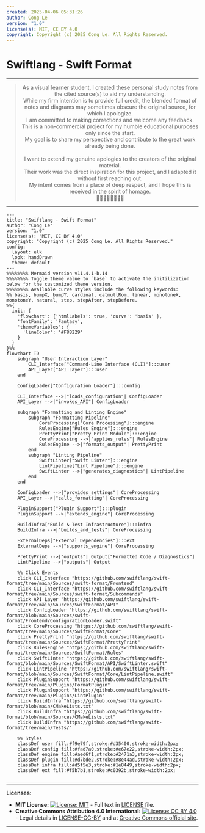 ```yaml
---
created: 2025-04-06 05:31:26
author: Cong Le
version: "1.0"
license(s): MIT, CC BY 4.0
copyright: Copyright (c) 2025 Cong Le. All Rights Reserved.
---
```




# Swiftlang - Swift Format

---

<div align="center">
  <blockquote>
  As a visual learner student, I created these personal study notes from the cited source(s) to aid my understanding.<br/>
  While my firm intention is to provide full credit, the blended format of notes and diagrams may sometimes obscure the original source, for which I apologize.<br/>
  I am committed to making corrections and welcome any feedback.<br/>
  This is a non-commercial project for my humble educational purposes only since the start.<br/>
  My goal is to share my perspective and contribute to the great work already being done.
  <br/>
  <br/>
  I want to extend my genuine apologies to the creators of the original material.<br/>
  Their work was the direct inspiration for this project, and I adapted it without first reaching out.<br/>
  My intent comes from a place of deep respect, and I hope this is received in the spirit of homage.<br/>
  🙏🏼🙏🏼🙏🏼🙏🏼
  </blockquote>
</div>

----




```mermaid
---
title: "Swiftlang - Swift Format"
author: "Cong Le"
version: "1.0"
license(s): "MIT, CC BY 4.0"
copyright: "Copyright (c) 2025 Cong Le. All Rights Reserved."
config:
  layout: elk
  look: handDrawn
  theme: default
---
%%%%%%%% Mermaid version v11.4.1-b.14
%%%%%%%% Toggle theme value to `base` to activate the initilization below for the customized theme version.
%%%%%%%% Available curve styles include the following keywords:
%% basis, bumpX, bumpY, cardinal, catmullRom, linear, monotoneX, monotoneY, natural, step, stepAfter, stepBefore.
%%{
  init: {
    'flowchart': {'htmlLabels': true, 'curve': 'basis' },
    'fontFamily': 'Fantasy',
    'themeVariables': {
      'lineColor': '#F8B229'
    }
  }
}%%
flowchart TD
    subgraph "User Interaction Layer"
        CLI_Interface["Command-Line Interface (CLI)"]:::user
        API_Layer["API Layer"]:::user
    end

    ConfigLoader["Configuration Loader"]:::config

    CLI_Interface -->|"loads_configuration"| ConfigLoader
    API_Layer -->|"invokes_API"| ConfigLoader

    subgraph "Formatting and Linting Engine"
        subgraph "Formatting Pipeline"
            CoreProcessing["Core Processing"]:::engine
            RulesEngine["Rules Engine"]:::engine
            PrettyPrint["Pretty Print Module"]:::engine
            CoreProcessing -->|"applies_rules"| RulesEngine
            RulesEngine -->|"formats_output"| PrettyPrint
        end
        subgraph "Linting Pipeline"
            SwiftLinter["Swift Linter"]:::engine
            LintPipeline["Lint Pipeline"]:::engine
            SwiftLinter -->|"generates_diagnostics"| LintPipeline
        end
    end

    ConfigLoader -->|"provides_settings"| CoreProcessing
    API_Layer -->|"calls_formatting"| CoreProcessing

    PluginSupport["Plugin Support"]:::plugin
    PluginSupport -->|"extends_engine"| CoreProcessing

    BuildInfra["Build & Test Infrastructure"]:::infra
    BuildInfra -->|"builds_and_tests"| CoreProcessing

    ExternalDeps["External Dependencies"]:::ext
    ExternalDeps -->|"supports_engine"| CoreProcessing

    PrettyPrint -->|"outputs"| Output["Formatted Code / Diagnostics"]
    LintPipeline -->|"outputs"| Output

    %% Click Events
    click CLI_Interface "https://github.com/swiftlang/swift-format/tree/main/Sources/swift-format/Frontend"
    click CLI_Interface "https://github.com/swiftlang/swift-format/tree/main/Sources/swift-format/Subcommands"
    click API_Layer "https://github.com/swiftlang/swift-format/tree/main/Sources/SwiftFormat/API"
    click ConfigLoader "https://github.com/swiftlang/swift-format/blob/main/Sources/swift-format/Frontend/ConfigurationLoader.swift"
    click CoreProcessing "https://github.com/swiftlang/swift-format/tree/main/Sources/SwiftFormat/Core"
    click PrettyPrint "https://github.com/swiftlang/swift-format/tree/main/Sources/SwiftFormat/PrettyPrint"
    click RulesEngine "https://github.com/swiftlang/swift-format/tree/main/Sources/SwiftFormat/Rules"
    click SwiftLinter "https://github.com/swiftlang/swift-format/blob/main/Sources/SwiftFormat/API/SwiftLinter.swift"
    click LintPipeline "https://github.com/swiftlang/swift-format/blob/main/Sources/SwiftFormat/Core/LintPipeline.swift"
    click PluginSupport "https://github.com/swiftlang/swift-format/tree/main/Plugins/FormatPlugin"
    click PluginSupport "https://github.com/swiftlang/swift-format/tree/main/Plugins/LintPlugin"
    click BuildInfra "https://github.com/swiftlang/swift-format/blob/main/CMakeLists.txt"
    click BuildInfra "https://github.com/swiftlang/swift-format/blob/main/Sources/CMakeLists.txt"
    click BuildInfra "https://github.com/swiftlang/swift-format/tree/main/Tests/"

    %% Styles
    classDef user fill:#f9e79f,stroke:#d35400,stroke-width:2px;
    classDef config fill:#fad7a0,stroke:#e67e22,stroke-width:2px;
    classDef engine fill:#aed6f1,stroke:#2471a3,stroke-width:2px;
    classDef plugin fill:#d7bde2,stroke:#8e44ad,stroke-width:2px;
    classDef infra fill:#d5f5e3,stroke:#1e8449,stroke-width:2px;
    classDef ext fill:#f5b7b1,stroke:#c0392b,stroke-width:2px;


```




---
**Licenses:**

- **MIT License:**  [![License: MIT](https://img.shields.io/badge/License-MIT-yellow.svg)](LICENSE) - Full text in [LICENSE](LICENSE) file.
- **Creative Commons Attribution 4.0 International:** [![License: CC BY 4.0](https://licensebuttons.net/l/by/4.0/88x31.png)](LICENSE-CC-BY) - Legal details in [LICENSE-CC-BY](LICENSE-CC-BY) and at [Creative Commons official site](http://creativecommons.org/licenses/by/4.0/).

---